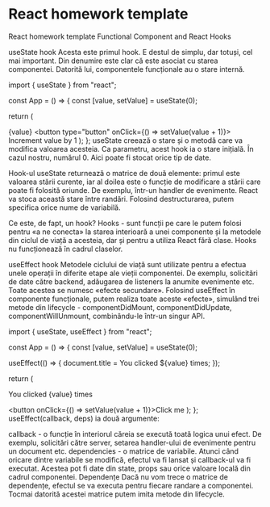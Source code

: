 # React homework template
React homework template
Functional Component and React Hooks

useState hook Acesta este primul hook. E destul de simplu, dar totuși, cel mai important. Din denumire este clar că este asociat cu starea componentei. Datorită lui, componentele funcționale au o stare internă.

import { useState } from "react";

const App = () => { const [value, setValue] = useState(0);

return (

{value} <button type="button" onClick={() => setValue(value + 1)}> Increment value by 1
); };
useState creează o stare și o metodă care va modifica valoarea acesteia. Ca parametru, acest hook ia o stare inițială. În cazul nostru, numărul 0. Aici poate fi stocat orice tip de date.

Hook-ul useState returnează o matrice de două elemente: primul este valoarea stării curente, iar al doilea este o funcție de modificare a stării care poate fi folosită oriunde. De exemplu, într-un handler de evenimente. React va stoca această stare între randări. Folosind destructurarea, putem specifica orice nume de variabilă.

Ce este, de fapt, un hook? Hooks - sunt funcții pe care le putem folosi pentru «a ne conecta» la starea interioară a unei componente și la metodele din ciclul de viață a acesteia, dar și pentru a utiliza React fără clase. Hooks nu funcționează în cadrul claselor.

useEffect hook Metodele ciclului de viață sunt utilizate pentru a efectua unele operații în diferite etape ale vieții componentei. De exemplu, solicitări de date către backend, adăugarea de listeners la anumite evenimente etc. Toate acestea se numesc «efecte secundare». Folosind useEffect în componente funcționale, putem realiza toate aceste «efecte», simulând trei metode din lifecycle - componentDidMount, componentDidUpdate, componentWillUnmount, combinându-le într-un singur API.

import { useState, useEffect } from "react";

const App = () => { const [value, setValue] = useState(0);

useEffect(() => { document.title = You clicked ${value} times; });

return (

You clicked {value} times

<button onClick={() => setValue(value + 1)}>Click me
); };
useEffect(callback, deps) ia două argumente:

callback - o funcție în interiorul căreia se execută toată logica unui efect. De exemplu, solicitări către server, setarea handler-ului de evenimente pentru un document etc. dependencies - o matrice de variabile. Atunci când oricare dintre variabile se modifică, efectul va fi lansat și callback-ul va fi executat. Acestea pot fi date din state, props sau orice valoare locală din cadrul componentei. Dependențe Dacă nu vom trece o matrice de dependențe, efectul se va executa pentru fiecare randare a componentei. Tocmai datorită acestei matrice putem imita metode din lifecycle.
